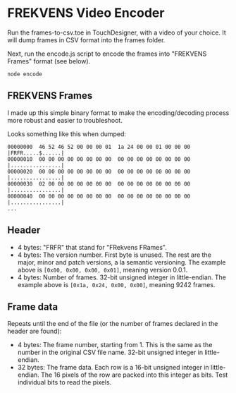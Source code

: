 # FREKVENS Video Encoder

Run the frames-to-csv.toe in TouchDesigner, with a video of your choice. It will dump frames in CSV format into the frames folder.

Next, run the encode.js script to encode the frames into "FREKVENS Frames" format (see below).

```
node encode
```

## FREKVENS Frames

I made up this simple binary format to make the encoding/decoding process more robust and easier to troubleshoot.

Looks something like this when dumped:

```
00000000  46 52 46 52 00 00 00 01  1a 24 00 00 01 00 00 00  |FRFR.....$......|
00000010  00 00 00 00 00 00 00 00  00 00 00 00 00 00 00 00  |................|
00000020  00 00 00 00 00 00 00 00  00 00 00 00 00 00 00 00  |................|
00000030  02 00 00 00 00 00 00 00  00 00 00 00 00 00 00 00  |................|
00000040  00 00 00 00 00 00 00 00  00 00 00 00 00 00 00 00  |................|
...
```

## Header

* 4 bytes: "FRFR" that stand for "FRekvens FRames".
* 4 bytes: The version number. First byte is unused. The rest are the major, minor and patch versions, a la semantic versioning. The example above is `[0x00, 0x00, 0x00, 0x01]`, meaning version 0.0.1.
* 4 bytes: Number of frames. 32-bit unsigned integer in little-endian. The example above is `[0x1a, 0x24, 0x00, 0x00]`, meaning 9242 frames.

## Frame data

Repeats until the end of the file (or the number of frames declared in the header are found):

* 4 bytes: The frame number, starting from 1. This is the same as the number in the original CSV file name. 32-bit unsigned integer in little-endian.
* 32 bytes: The frame data. Each row is a 16-bit unsigned integer in little-endian. The 16 pixels of the row are packed into this integer as bits. Test individual bits to read the pixels.
